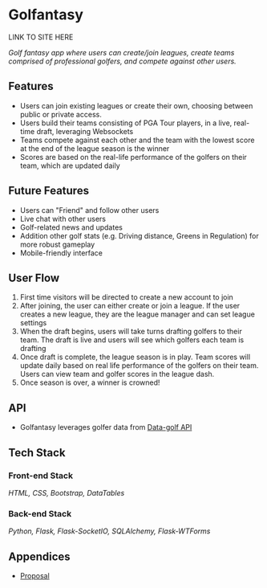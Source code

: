 # Golfantasy #
LINK TO SITE HERE

_Golf fantasy app where users can create/join leagues, create teams comprised of professional golfers, and compete against other users._

## Features ##

- Users can join existing leagues or create their own, choosing between public or private access.
- Users build their teams consisting of PGA Tour players, in a live, real-time draft, leveraging Websockets
- Teams compete against each other and the team with the lowest score at the end of the league season is the winner
- Scores are based on the real-life performance of the golfers on their team, which are updated daily

## Future Features ##

- Users can "Friend" and follow other users
- Live chat with other users
- Golf-related news and updates
- Addition other golf stats (e.g. Driving distance, Greens in Regulation) for more robust gameplay
- Mobile-friendly interface

## User Flow ##

1) First time visitors will be directed to create a new account to join
2) After joining, the user can either create or join a league. If the user creates a new league, they are the league manager and can set league settings
3) When the draft begins, users will take turns drafting golfers to their team. The draft is live and users will see which golfers each team is drafting
4) Once draft is complete, the league season is in play. Team scores will update daily based on real life performance of the golfers on their team. Users can view team and golfer scores in the league dash.
5) Once season is over, a winner is crowned!


## API ##

- Golfantasy leverages golfer data from [Data-golf API](https://datagolf.com/api-access)

## Tech Stack ##

### Front-end Stack ###

_HTML, CSS, Bootstrap, DataTables_

### Back-end Stack ###

_Python, Flask, Flask-SocketIO, SQLAlchemy, Flask-WTForms_



## Appendices ##

- [Proposal](https://docs.google.com/document/d/1nWq9YlgI9vl2aBwWGQV3Mdgf-41waVLSlCzAkwAsZnM/edit)

